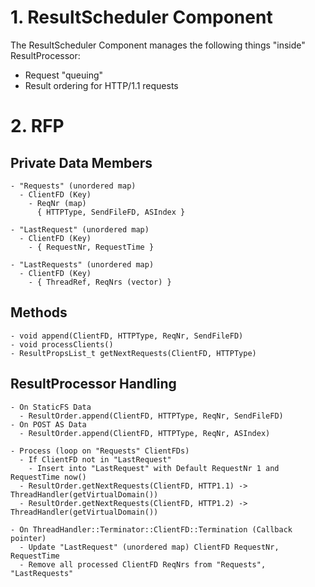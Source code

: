 # 1. ResultScheduler Component

The ResultScheduler Component manages the following things "inside" ResultProcessor:

- Request "queuing"
- Result ordering for HTTP/1.1 requests

# 2. RFP

## Private Data Members
```
- "Requests" (unordered map)
  - ClientFD (Key)
    - ReqNr (map)
      { HTTPType, SendFileFD, ASIndex }

- "LastRequest" (unordered map)
  - ClientFD (Key)
    - { RequestNr, RequestTime }

- "LastRequests" (unordered map)
  - ClientFD (Key)
    - { ThreadRef, ReqNrs (vector) }
```

## Methods
```
- void append(ClientFD, HTTPType, ReqNr, SendFileFD)
- void processClients()
- ResultPropsList_t getNextRequests(ClientFD, HTTPType)
```

## ResultProcessor Handling

```
- On StaticFS Data
  - ResultOrder.append(ClientFD, HTTPType, ReqNr, SendFileFD)
- On POST AS Data
  - ResultOrder.append(ClientFD, HTTPType, ReqNr, ASIndex)

- Process (loop on "Requests" ClientFDs)
  - If ClientFD not in "LastRequest"
    - Insert into "LastRequest" with Default RequestNr 1 and RequestTime now()
  - ResultOrder.getNextRequests(ClientFD, HTTP1.1) -> ThreadHandler(getVirtualDomain())
  - ResultOrder.getNextRequests(ClientFD, HTTP1.2) -> ThreadHandler(getVirtualDomain())

- On ThreadHandler::Terminator::ClientFD::Termination (Callback pointer)
  - Update "LastRequest" (unordered map) ClientFD RequestNr, RequestTime
  - Remove all processed ClientFD ReqNrs from "Requests", "LastRequests"
```

